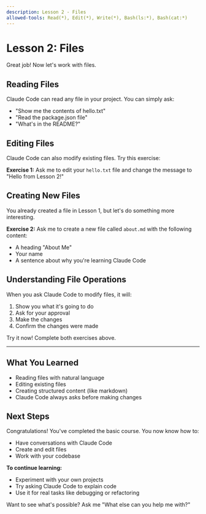 ```yaml
---
description: Lesson 2 - Files
allowed-tools: Read(*), Edit(*), Write(*), Bash(ls:*), Bash(cat:*)
---
```


# Lesson 2: Files

Great job! Now let's work with files.

## Reading Files

Claude Code can read any file in your project. You can simply ask:
- "Show me the contents of hello.txt"
- "Read the package.json file"
- "What's in the README?"

## Editing Files

Claude Code can also modify existing files. Try this exercise:

**Exercise 1:** Ask me to edit your `hello.txt` file and change the message to "Hello from Lesson 2!"

## Creating New Files

You already created a file in Lesson 1, but let's do something more interesting.

**Exercise 2:** Ask me to create a new file called `about.md` with the following content:
- A heading "About Me"
- Your name
- A sentence about why you're learning Claude Code

## Understanding File Operations

When you ask Claude Code to modify files, it will:
1. Show you what it's going to do
2. Ask for your approval
3. Make the changes
4. Confirm the changes were made

Try it now! Complete both exercises above.

---

## What You Learned

- Reading files with natural language
- Editing existing files
- Creating structured content (like markdown)
- Claude Code always asks before making changes

## Next Steps

Congratulations! You've completed the basic course. You now know how to:
- Have conversations with Claude Code
- Create and edit files
- Work with your codebase

**To continue learning:**
- Experiment with your own projects
- Try asking Claude Code to explain code
- Use it for real tasks like debugging or refactoring

Want to see what's possible? Ask me "What else can you help me with?"
